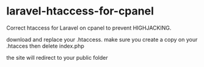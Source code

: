 # laravel-htaccess-for-cpanel
Correct htaccess for Laravel  on cpanel to prevent HIGHJACKING.


download and replace your .htaccess. make sure you create a copy on your .htacces
then delete index.php

the site will redirect to your public folder
